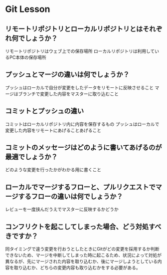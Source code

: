 # Git Lesson

## リモートリポジトリとローカルリポジトリとはそれぞれ何でしょうか？
リモートリポジトリはウェブ上での保存場所
ローカルリポジトリは利用しているPC本体の保存場所


## プッシュとマージの違いは何でしょうか？
プッシュはローカルで自分が変更をしたデータをリモートに反映させること
マージはブランチで変更した内容をマスターに取り込むこと



## コミットとプッシュの違い
コミットはローカルリポジトリ内に内容を保存するもの
プッシュはローカルで変更した内容をリモートにあげることあげること


## コミットのメッセージはどのように書いてあげるのが最適でしょうか？
どのような変更を行ったかがわかる用に書くこと


## ローカルでマージするフローと、プルリクエストでマージするフローの違いは何でしょうか？
レビューを一度挟んだうえでマスターに反映するかどうか



## コンフリクトを起こしてしまった場合、どう対処すべきですか？
同タイミングで違う変更を行おうとしたときにGitがどの変更を採用するか判断できないため、マージを中断してしまった時に起こるため、状況によって対処が異なるが、先にマージされた内容を取り込むか、後にマージしようとしている内容を取り込むか、どちらの変更内容も取り込むかをする必要がある。
